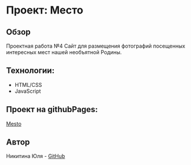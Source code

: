 # Проект: Место

## Обзор
Проектная работа №4
Сайт для размещения фотографий посещенных интересных мест нашей необъятной Родины.

## Технологии:
* HTML/CSS
* JavaScript

## Проект на githubPages:
[Mesto](https://julienikitina.github.io/mesto/index.html)

## Автор
Никитина Юля - [GitHub](https://github.com/JulieNikitina)
